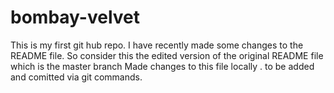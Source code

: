 # bombay-velvet
This is my first git hub repo. I have recently made some changes to the README file. So consider this the edited version of the original README file which is the master branch
Made changes to this file locally . to be added and comitted via git commands.